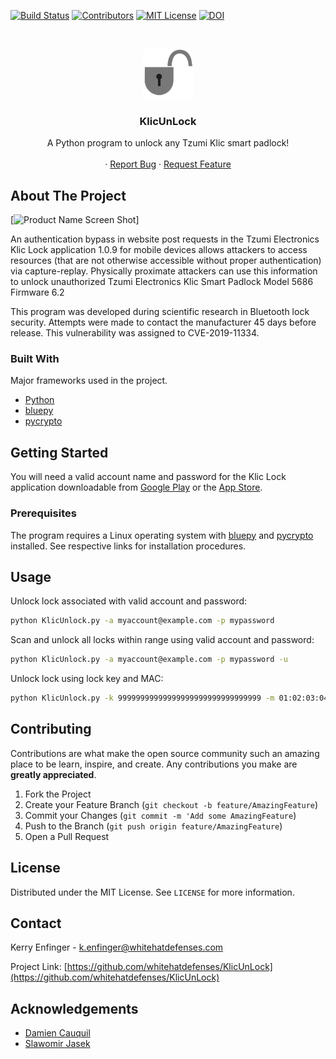 
<!-- PROJECT SHIELDS -->
[![Build Status][build-shield]]()
[![Contributors][contributors-shield]]()
[![MIT License][license-shield]][license-url]
[![DOI](https://zenodo.org/badge/DOI/10.5281/zenodo.3235050.svg)](https://doi.org/10.5281/zenodo.3235050)


<!-- PROJECT LOGO -->
<br />
<p align="center">
  <a href="https://github.com/whitehatdefenses/KlicUnLock">
    <img src="logo.png" alt="Logo" width="80" height="80">
  </a>

  <h3 align="center">KlicUnLock</h3>

  <p align="center">
    A Python program to unlock any Tzumi Klic smart padlock!
    <br />
    <br />
    ·
    <a href="https://github.com/whitehatdefenses/KlicUnLock/issues">Report Bug</a>
    ·
    <a href="https://github.com/whitehatdefenses/KlicUnLock/issues">Request Feature</a>
  </p>
</p>



<!-- ABOUT THE PROJECT -->
## About The Project

[![Product Name Screen Shot][product-screenshot]]

An authentication bypass in website post requests in the Tzumi Electronics Klic Lock application 1.0.9 for mobile devices allows attackers to access resources (that are not otherwise accessible without proper authentication) via capture-replay. Physically proximate attackers can use this information to unlock unauthorized Tzumi Electronics Klic Smart Padlock Model 5686 Firmware 6.2

This program was developed during scientific research in Bluetooth lock security.  Attempts were made to contact the manufacturer 45 days before release.  This vulnerability was assigned to CVE-2019-11334.

### Built With
Major frameworks used in the project. 
* [Python](https://www.python.org/)
* [bluepy](https://github.com/IanHarvey/bluepy)
* [pycrypto](https://pypi.org/project/pycrypto/)



<!-- GETTING STARTED -->
## Getting Started

You will need a valid account name and password for the Klic Lock application downloadable from [Google Play](https://play.google.com/store/apps/details?id=com.nokelock.klic&hl=en_US) or the [App Store](https://itunes.apple.com/us/app/klic-lock/id1385022356?mt=8).

### Prerequisites

The program requires a Linux operating system with [bluepy](https://github.com/IanHarvey/bluepy) and [pycrypto](https://pypi.org/project/pycrypto/) installed.  See respective links for installation procedures. 


<!-- USAGE EXAMPLES -->
## Usage

Unlock lock associated with valid account and password:
```sh
python KlicUnlock.py -a myaccount@example.com -p mypassword
```

Scan and unlock all locks within range using valid account and password:
```sh
python KlicUnlock.py -a myaccount@example.com -p mypassword -u
```

Unlock lock using lock key and MAC:
```sh
python KlicUnlock.py -k 99999999999999999999999999999999 -m 01:02:03:04:05:06
```



<!-- CONTRIBUTING -->
## Contributing

Contributions are what make the open source community such an amazing place to be learn, inspire, and create. Any contributions you make are **greatly appreciated**.

1. Fork the Project
2. Create your Feature Branch (`git checkout -b feature/AmazingFeature`)
3. Commit your Changes (`git commit -m 'Add some AmazingFeature`)
4. Push to the Branch (`git push origin feature/AmazingFeature`)
5. Open a Pull Request



<!-- LICENSE -->
## License

Distributed under the MIT License. See `LICENSE` for more information.



<!-- CONTACT -->
## Contact

Kerry Enfinger - k.enfinger@whitehatdefenses.com

Project Link: [https://github.com/whitehatdefenses/KlicUnLock](https://github.com/whitehatdefenses/KlicUnLock)



<!-- ACKNOWLEDGEMENTS -->
## Acknowledgements
* [Damien Cauquil](https://digital.security)
* [Slawomir Jasek](https://smartlockpicking.com)




<!-- MARKDOWN LINKS & IMAGES -->
[build-shield]: https://img.shields.io/badge/build-passing-brightgreen.svg?style=flat-square
[contributors-shield]: https://img.shields.io/badge/contributors-1-orange.svg?style=flat-square
[license-shield]: https://img.shields.io/badge/license-MIT-blue.svg?style=flat-square
[license-url]: https://choosealicense.com/licenses/mit
[product-screenshot]: https://raw.githubusercontent.com/whitehatdefenses/KlicUnLock/master/screenshot.png
